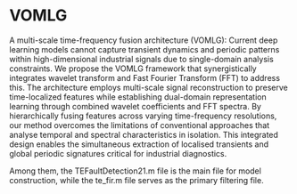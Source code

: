 # VOMLG
A multi-scale time-frequency fusion architecture (VOMLG): Current deep learning models cannot capture transient dynamics and periodic patterns within high-dimensional industrial signals due to single-domain analysis constraints. We propose the VOMLG framework that synergistically integrates wavelet transform and Fast Fourier Transform (FFT) to address this. The architecture employs multi-scale signal reconstruction to preserve time-localized features while establishing dual-domain representation learning through combined wavelet coefficients and FFT spectra. By hierarchically fusing features across varying time-frequency resolutions, our method overcomes the limitations of conventional approaches that analyse temporal and spectral characteristics in isolation. This integrated design enables the simultaneous extraction of localised transients and global periodic signatures critical for industrial diagnostics.

Among them, the TEFaultDetection21.m file is the main file for model construction, while the te_fir.m file serves as the primary filtering file.

